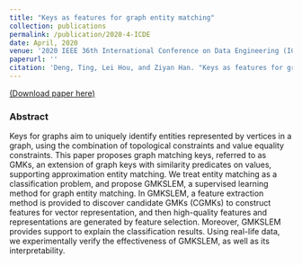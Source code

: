 ```yaml
---
title: "Keys as features for graph entity matching"
collection: publications
permalink: /publication/2020-4-ICDE
date: April, 2020
venue: '2020 IEEE 36th International Conference on Data Engineering (ICDE)'
paperurl: ''
citation: 'Deng, Ting, Lei Hou, and Ziyan Han. "Keys as features for graph entity matching." 2020 IEEE 36th International Conference on Data Engineering (ICDE). IEEE, 2020.'
---
```

[(Download paper here)](https://github.com/philo-vanguard/philo-vanguard.github.io/tree/master/_publications/GMKs-ICDE20.pdf)


### Abstract

Keys for graphs aim to uniquely identify entities represented by vertices in a graph, using the combination of topological constraints and value equality constraints. This paper proposes graph matching keys, referred to as GMKs, an extension of graph keys with similarity predicates on values, supporting approximation entity matching. We treat entity matching as a classification problem, and propose GMKSLEM, a supervised learning method for graph entity matching. In GMKSLEM, a feature extraction method is provided to discover candidate GMKs (CGMKs) to construct features for vector representation, and then high-quality features and representations are generated by feature selection. Moreover, GMKSLEM provides support to explain the classification results. Using real-life data, we experimentally verify the effectiveness of GMKSLEM, as well as its interpretability.
